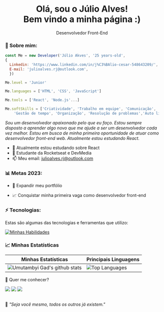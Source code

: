 <h1 align='center'>
  Olá, sou o Júlio Alves!
  <br/>
  Bem vindo a minha página :)
</h1>

<p align='center'>
  Desenvolvedor Front-End
</p>

### 🌻 Sobre mim:

```JavaScript
const Me = new Developer('Júlio Akves', '25 years-old',
{
  Linkedin: 'https://www.linkedin.com/in/j%C3%BAlio-cesar-548643209/',
  E-mail: 'julioalves.rj@outlook.com',
  })

Me.level = 'Junior'

Me.languages = ['HTML', 'CSS', 'JavaScript']

Me.tools = ['React', 'Node.js'...]

Me.softSkills = ['Criatividade', 'Trabalho em equipe', 'Comunicação', 'Resiliência',
    'Gestão de tempo', 'Organização', 'Resolução de problemas','Auto liderança']
```

<p>
  <em>
   Sou um desenvolvedor apaixonado pelo que eu faço.
Estou sempre disposto a aprender algo novo que me ajude a ser um
desenvolvedor cada vez melhor. Estou em busca de minha primeira oportunidade
de atuar como desenvolvedor front-end web. Atualmente estou estudando React.
  </em>
</p>

- 🌱 Atualmente estou estudando sobre React
- 🚀 Estudante da Rocketseat e DevMedia
- 📫 Meu email: julioalves.rj@outlook.com

### 📊 Metas 2023:

- 📂 Expandir meu portfólio

- 📈 Conquistar minha primeira vaga como desenvolvedor front-end

### ⚡ Tecnologias:

Estas são algumas das tecnologias e ferramentas que utilizo:

[![Minhas Habilidades](https://skillicons.dev/icons?i=html,css,js,react,nodejs,
)](https://skillicons.dev)

### 📈 Minhas Estatísticas

| Minhas Estatísticas                                                                                                                                                            | Principais Linguagens                                                                                                                                                                     |
| ------------------------------------------------------------------------------------------------------------------------------------------------------------------------ | ---------------------------------------------------------------------------------------------------------------------------------------------------------------------------------- |
| ![Umutambyi Gad's github stats](https://github-readme-stats.vercel.app/api?username=JulioAlvesRJ&show_icons=true&hide_border=true&count_private=true&theme=jolly) | ![Top Languages](https://github-readme-stats.vercel.app/api/top-langs/?username=JulioAlvesRJ&langs_count=10&count_private=true&hide_border=true&theme=jolly&layout=compact) |

💬 Quer me conhecer?

<div>
  <a href="https://www.linkedin.com/in/j%C3%BAlio-cesar-548643209/" target="_blank"><img src="https://img.shields.io/badge/-LinkedIn-%230077B5?style=for-the-badge&logo=linkedin&logoColor=white" target="_blank"></a>
  <a href = "mailto:julioalves.rj@outlook.com"><img src="https://img.shields.io/badge/-Gmail-%23333?style=for-the-badge&logo=gmail&logoColor=white" target="_blank"></a>
  <a href="https://www.instagram.com/julioalvesrj/" target="_blank"><img src="https://img.shields.io/badge/-Instagram-%23E4405F?style=for-the-badge&logo=instagram&logoColor=white" target="_blank"></a>
</div>
<br>
<p>🧠 <spam style="font-style:italic">"Seja você mesmo, todos os outros já existem."</spam></p>

